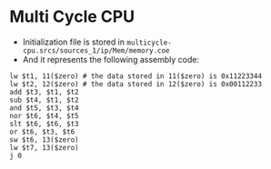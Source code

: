 # Multi Cycle CPU

- Initialization file is stored in `multicycle-cpu.srcs/sources_1/ip/Mem/memory.coe`
- And it represents the following assembly code:

```
lw $t1, 11($zero) # the data stored in 11($zero) is 0x11223344
lw $t2, 12($zero) # the data stored in 12($zero) is 0x00112233
add $t3, $t1, $t2
sub $t4, $t1, $t2
and $t5, $t3, $t4
nor $t6, $t4, $t5
slt $t6, $t6, $t3
or $t6, $t3, $t6
sw $t6, 13($zero)
lw $t7, 13($zero)
j 0
```
